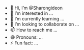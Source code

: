 - 👋 Hi, I’m @Sharongideon
- 👀 I’m interested in ...
- 🌱 I’m currently learning ...
- 💞️ I’m looking to collaborate on ...
- 📫 How to reach me ...
- 😄 Pronouns: ...
- ⚡ Fun fact: ...

<!---
Sharongideon/Sharongideon is a ✨ special ✨ repository because its `README.md` (this file) appears on your GitHub profile.
You can click the Preview link to take a look at your changes.
--->
